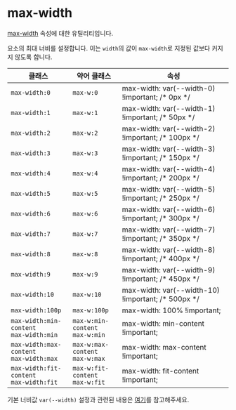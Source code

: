 # max-width

[max-width](https://developer.mozilla.org/en-US/docs/Web/CSS/max-width) 속성에 대한 유틸리티입니다.

요소의 최대 너비를 설정합니다. 이는 <code>width</code>의 값이 <code>max-width</code>로 지정된 값보다 커지지 않도록 합니다.

<table>
  <thead>
    <tr>
      <th scope="col">클래스</th>
      <th scope="col">약어 클래스</th>
      <th scope="col">속성</th>
    </tr>
  </thead>
  <tbody>
  <tr>
  <td><code>max-width:0</code></td>
  <td><code>max-w:0</code></td>
  <td><span class="code">max-width: var(--width-0) !important;</span> <span class="c:weak">/* 0px */</span></td>
</tr>
<tr>
  <td><code>max-width:1</code></td>
  <td><code>max-w:1</code></td>
  <td><span class="code">max-width: var(--width-1) !important;</span> <span class="c:weak">/* 50px */</span></td>
</tr>
<tr>
  <td><code>max-width:2</code></td>
  <td><code>max-w:2</code></td>
  <td><span class="code">max-width: var(--width-2) !important;</span> <span class="c:weak">/* 100px */</span></td>
</tr>
<tr>
  <td><code>max-width:3</code></td>
  <td><code>max-w:3</code></td>
  <td><span class="code">max-width: var(--width-3) !important;</span> <span class="c:weak">/* 150px */</span></td>
</tr>
<tr>
  <td><code>max-width:4</code></td>
  <td><code>max-w:4</code></td>
  <td><span class="code">max-width: var(--width-4) !important;</span> <span class="c:weak">/* 200px */</span></td>
</tr>
<tr>
  <td><code>max-width:5</code></td>
  <td><code>max-w:5</code></td>
  <td><span class="code">max-width: var(--width-5) !important;</span> <span class="c:weak">/* 250px */</span></td>
</tr>
<tr>
  <td><code>max-width:6</code></td>
  <td><code>max-w:6</code></td>
  <td><span class="code">max-width: var(--width-6) !important;</span> <span class="c:weak">/* 300px */</span></td>
</tr>
<tr>
  <td><code>max-width:7</code></td>
  <td><code>max-w:7</code></td>
  <td><span class="code">max-width: var(--width-7) !important;</span> <span class="c:weak">/* 350px */</span></td>
</tr>
<tr>
  <td><code>max-width:8</code></td>
  <td><code>max-w:8</code></td>
  <td><span class="code">max-width: var(--width-8) !important;</span> <span class="c:weak">/* 400px */</span></td>
</tr>
<tr>
  <td><code>max-width:9</code></td>
  <td><code>max-w:9</code></td>
  <td><span class="code">max-width: var(--width-9) !important;</span> <span class="c:weak">/* 450px */</span></td>
</tr>
<tr>
  <td><code>max-width:10</code></td>
  <td><code>max-w:10</code></td>
  <td><span class="code">max-width: var(--width-10) !important;</span> <span class="c:weak">/* 500px */</span></td>
</tr>
<tr>
  <td><code>max-width:100p</code></td>
  <td><code>max-w:100p</code></td>
  <td><span class="code">max-width: 100% !important;</span></td>
</tr>
<tr>
  <td>
    <code>max-width:min-content</code><br>
    <code>max-width:min</code>
  </td>
  <td>
    <code>max-w:min-content</code><br>
    <code>max-w:min</code>
  </td>
  <td><span class="code">max-width: min-content !important;</span></td>
</tr>
<tr>
  <td>
    <code>max-width:max-content</code><br>
    <code>max-width:max</code>
  </td>
  <td>
    <code>max-w:max-content</code><br>
    <code>max-w:max</code>
  </td>
  <td><span class="code">max-width: max-content !important;</span></td>
</tr>
<tr>
  <td>
    <code>max-width:fit-content</code><br>
    <code>max-width:fit</code>
  </td>
  <td>
    <code>max-w:fit-content</code><br>
    <code>max-w:fit</code>
  </td>
  <td><span class="code">max-width: fit-content !important;</span></td>
</tr>

  </tbody>

</table>

기본 너비값 `var(--width)` 설정과 관련된 내용은 [여기](../../variables/width.md)를 참고해주세요.
